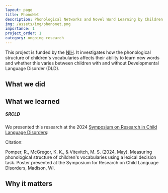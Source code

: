 ```yaml
---
layout: page
title: PhonoNet
description: Phonological Networks and Novel Word Learning by Children with Developmental Language Disorder
img: /assets/img/phononet.png
importance: 1
project_order: 1
category: ongoing research
---
```


This project is funded by the <a href="https://reporter.nih.gov/project-details/10609433">NIH</a>. It investigates how the phonological structure of children's vocabularies affects their ability to learn new words and whether this varies between children with and without Developmental Language Disorder (DLD).

<h2> What we did </h2>

<h2> What we learned </h2>


<h5> SRCLD </h5>

We presented this research at the 2024 <a href="https://srcld.wisc.edu">Symposium on Research in Child Language Disorders</a>:

<!-- <div class="row">
    <div class="col-la mt-3 mt-md-0">
        <img class="img-fluid rounded z-depth-1" src="{{ '/assets/img/Infer_SRCLD.png' | relative_url }}" alt="" title="example paragraph"/>
    </div>
</div>
<div class="caption">
    <a href="https://rpomper.github.io/assets/img/Infer_SRCLD.png">Click here</a> to download our 2023 SRCLD poster. <br>
</div> -->

<!-- <a href="https://rpomper.github.io/assets/pdf/Infer_References.pdf">Click here</a> for the full list of references for our poster. <br> -->

Citation:
<!-- <blockquote font-size=12px > -->
Pomper, R., McGregor, K. K., & Vitevitch, M. S. (2024, May).
Measuring phonological structure of children's vocabularies using a lexical decision task.
Poster presented at the Symposium for Research on Child Language Disorders, Madison, WI.
<!-- </blockquote> -->

<h2> Why it matters </h2>


